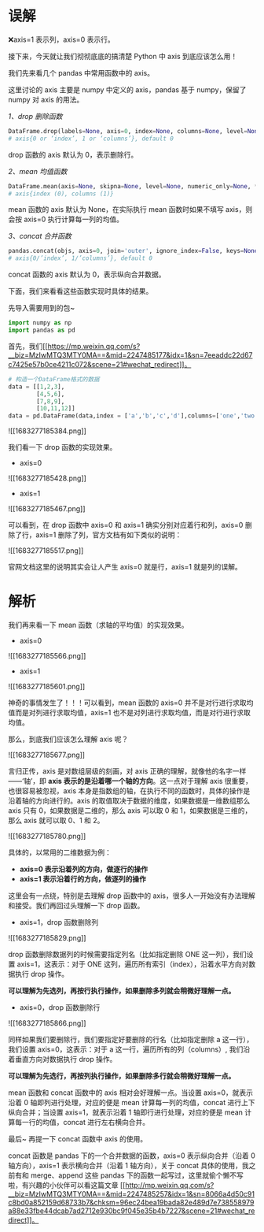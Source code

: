 
# 误解
❌axis=1 表示列，axis=0 表示行。

接下来，今天就让我们彻彻底底的搞清楚 Python 中 axis 到底应该怎么用！

我们先来看几个 pandas 中常用函数中的 axis。

这里讨论的 axis 主要是 numpy 中定义的 axis，pandas 基于 numpy，保留了 numpy 对 axis 的用法。

_1、drop 删除函数_

```python
DataFrame.drop(labels=None, axis=0, index=None, columns=None, level=None, inplace=False, errors='raise')
# axis{0 or ‘index’, 1 or ‘columns’}, default 0
```

drop 函数的 axis 默认为 0，表示删除行。

_2、mean 均值函数_

```python
DataFrame.mean(axis=None, skipna=None, level=None, numeric_only=None, **kwargs)
# axis{index (0), columns (1)}
```

mean 函数的 axis 默认为 None，在实际执行 mean 函数时如果不填写 axis，则会按 axis=0 执行计算每一列的均值。

_3、concat 合并函数_

```python
pandas.concat(objs, axis=0, join='outer', ignore_index=False, keys=None, levels=None, names=None, verify_integrity=False, sort=False, copy=True)
# axis{0/’index’, 1/’columns’}, default 0
```

concat 函数的 axis 默认为 0，表示纵向合并数据。

下面，我们来看看这些函数实现时具体的结果。

先导入需要用到的包~

```python
import numpy as np
import pandas as pd
```

首先，我们[[https://mp.weixin.qq.com/s?__biz=MzIwMTQ3MTY0MA==&mid=2247485177&idx=1&sn=7eeaddc22d67c7425e57b0ce4211c072&scene=21#wechat_redirect]]。

```python
# 构造一个DataFrame格式的数据
data = [[1,2,3],
        [4,5,6],
        [7,8,9],
        [10,11,12]]
data = pd.DataFrame(data,index = ['a','b','c','d'],columns=['one','two','three'])
```

![[1683277185384.png]]

我们看一下 drop 函数的实现效果。

*   axis=0

![[1683277185428.png]]

*   axis=1

![[1683277185467.png]]

可以看到，在 drop 函数中 axis=0 和 axis=1 确实分别对应着行和列，axis=0 删除了行，axis=1 删除了列，官方文档有如下类似的说明：

![[1683277185517.png]]

官网文档这里的说明其实会让人产生 axis=0 就是行，axis=1 就是列的误解。

# 解析
我们再来看一下 mean 函数（求轴的平均值）的实现效果。

*   axis=0

![[1683277185566.png]]

*   axis=1

![[1683277185601.png]]

神奇的事情发生了！！！可以看到，mean 函数的 axis=0 并不是对行进行求取均值而是对列进行求取均值，axis=1 也不是对列进行求取均值，而是对行进行求取均值。

那么，到底我们应该怎么理解 axis 呢？

![[1683277185677.png]]

言归正传，axis 是对数组层级的刻画，对 axis 正确的理解，就像他的名字一样——‘轴’，即 **axis 表示的是沿着哪一个轴的方向**。这一点对于理解 axis 很重要，也很容易被忽视，axis 本身是指数组的轴，在执行不同的函数时，具体的操作是沿着轴的方向进行的。axis 的取值取决于数据的维度，如果数据是一维数组那么 axis 只有 0，如果数据是二维的，那么 axis 可以取 0 和 1，如果数据是三维的，那么 axis 就可以取 0、1 和 2。

![[1683277185780.png]]

具体的，以常用的二维数据为例：

*   **axis=0 表示沿着列的方向，做逐行的操作**
*   **axis=1 表示沿着行的方向，做逐列的操作**

这里会有一点绕，特别是去理解 drop 函数中的 axis，很多人一开始没有办法理解和接受。我们再回过头理解一下 drop 函数。

*   axis=1，drop 函数删除列

![[1683277185829.png]]

drop 函数删除数据列的时候需要指定列名（比如指定删除 ONE 这一列），我们设置 axis=1，这表示：对于 ONE 这列，遍历所有索引（index），沿着水平方向对数据执行 drop 操作。

**可以理解为先选列，再按行执行操作，如果删除多列就会稍微好理解一点。**

*   axis=0，drop 函数删除行

![[1683277185866.png]]

同样如果我们要删除行，我们要指定好要删除的行名（比如指定删除 a 这一行），我们设置 axis=0，这表示：对于 a 这一行，遍历所有的列（columns）, 我们沿着垂直方向对数据执行 drop 操作。

**可以理解为先选行，再按列执行操作，如果删除多行就会稍微好理解一点。**

mean 函数和 concat 函数中的 axis 相对会好理解一点。当设置 axis=0，就表示沿着 0 轴即列进行处理，对应的便是 mean 计算每一列的均值，concat 进行上下纵向合并；当设置 axis=1，就表示沿着 1 轴即行进行处理，对应的便是 mean 计算每一行的均值，concat 进行左右横向合并。

最后~ 再提一下 concat 函数中 axis 的使用。

concat 函数是 pandas 下的一个合并数据的函数，axis=0 表示纵向合并（沿着 0 轴方向），axis=1 表示横向合并（沿着 1 轴方向），关于 concat 具体的使用，我之前有和 merge、append 这些 pandas 下的函数一起写过，这里就偷个懒不写啦，有兴趣的小伙伴可以看这篇文章 [[http://mp.weixin.qq.com/s?__biz=MzIwMTQ3MTY0MA==&mid=2247485257&idx=1&sn=8066a4d50c91c8bd0a852159d68733b7&chksm=96ec24bea19bada82e489d7e738558979a88e33fbe44dcab7ad2712e930bc9f045e35b4b7227&scene=21#wechat_redirect]]。